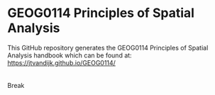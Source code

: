# GEOG0114 Principles of Spatial Analysis

This GitHub repository generates the GEOG0114 Principles of Spatial Analysis handbook which can be found at: https://jtvandijk.github.io/GEOG0114/
\
\
\
Break
